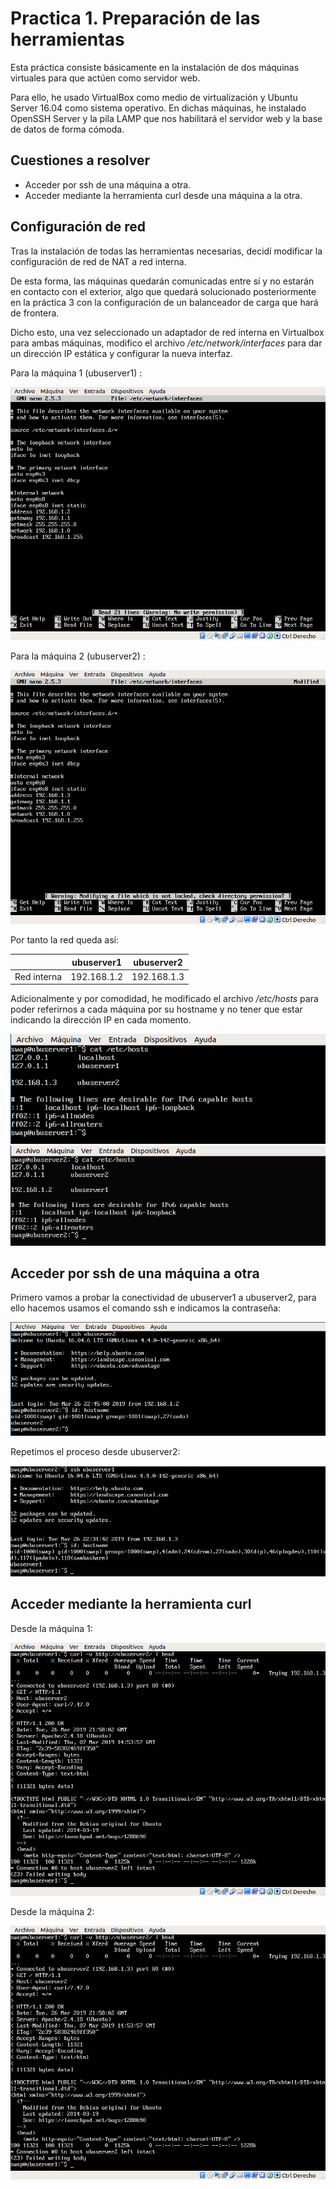 # Practica 1. Preparación de las herramientas

Esta práctica consiste básicamente en la instalación de dos máquinas virtuales para que actúen como servidor web.

Para ello, he usado VirtualBox como medio de virtualización y Ubuntu Server 16.04 como sistema operativo. En dichas máquinas, he instalado OpenSSH Server y la pila LAMP que nos habilitará el servidor web y la base de datos de forma cómoda.

## Cuestiones a resolver
- Acceder por ssh de una máquina a otra.
- Acceder mediante la herramienta curl desde una máquina a la otra.

## Configuración de red
Tras la instalación de todas las herramientas necesarias, decidí modificar la configuración de red de NAT a red interna.

De esta forma, las máquinas quedarán comunicadas entre sí y no estarán en contacto con el exterior, algo que quedará solucionado posteriormente en la práctica 3 con la configuración de un balanceador de carga que hará de frontera.

Dicho esto, una vez seleccionado un adaptador de red interna en Virtualbox para ambas máquinas, modifico el archivo */etc/network/interfaces* para dar un dirección IP estática y configurar la nueva interfaz.

 Para la máquina 1 (ubuserver1) :
 
 ![Interfaces para la máquina 1](./img/interfaces1.png) 
 
 Para la máquina 2 (ubuserver2) :
 
 ![Interfaces para la máquina 2](./img/interfaces2.png) 
 
 Por tanto la red queda así:

| 		     |ubuserver1|ubuserver2|
|----------------|----------------|---------------|
| Red interna| 192.168.1.2|192.168.1.3|

Adicionalmente y por comodidad, he modificado el archivo */etc/hosts* para poder referirnos a cada máquina por su hostname y no tener que estar indicando la dirección IP en cada momento.

![/etc/hosts para la máquina 1](./img/hosts2.png)
![/etc/hosts para la máquina 2](./img/hosts.png)

## Acceder por ssh de una máquina a otra
Primero vamos a probar la conectividad de ubuserver1 a ubuserver2, para ello hacemos usamos el comando ssh e indicamos la contraseña:

![Conexión ssh a ubuserver2](./img/sshcheck12.png) 

Repetimos el proceso desde ubuserver2:

![Conexión ssh a ubuserver1](./img/sshcheck21.png) 

## Acceder mediante la herramienta curl
Desde la máquina 1:

![Curl a ubuserver2](./img/curl1.png) 

Desde la máquina 2:

![Curl a ubuserver2](./img/curl1.png) 

